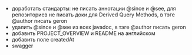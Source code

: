 - доработать стандарты: не писать аннотации @since и @see, для репозиториев не писать доки для Derived Query Methods, в тэге @author писать geron
- удалить @since и @see из всех javadoc, в тэге @author писать geron
- добавить PROJECT_OVERVIEW и README на английском
- добавить поле createdAt
- swagger